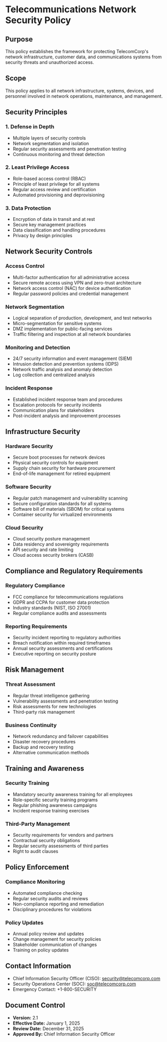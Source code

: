 # Telecommunications Network Security Policy

## Purpose
This policy establishes the framework for protecting TelecomCorp's network infrastructure, customer data, and communications systems from security threats and unauthorized access.

## Scope
This policy applies to all network infrastructure, systems, devices, and personnel involved in network operations, maintenance, and management.

## Security Principles

### 1. Defense in Depth
- Multiple layers of security controls
- Network segmentation and isolation
- Regular security assessments and penetration testing
- Continuous monitoring and threat detection

### 2. Least Privilege Access
- Role-based access control (RBAC)
- Principle of least privilege for all systems
- Regular access review and certification
- Automated provisioning and deprovisioning

### 3. Data Protection
- Encryption of data in transit and at rest
- Secure key management practices
- Data classification and handling procedures
- Privacy by design principles

## Network Security Controls

### Access Control
- Multi-factor authentication for all administrative access
- Secure remote access using VPN and zero-trust architecture
- Network access control (NAC) for device authentication
- Regular password policies and credential management

### Network Segmentation
- Logical separation of production, development, and test networks
- Micro-segmentation for sensitive systems
- DMZ implementation for public-facing services
- Traffic filtering and inspection at all network boundaries

### Monitoring and Detection
- 24/7 security information and event management (SIEM)
- Intrusion detection and prevention systems (IDPS)
- Network traffic analysis and anomaly detection
- Log collection and centralized analysis

### Incident Response
- Established incident response team and procedures
- Escalation protocols for security incidents
- Communication plans for stakeholders
- Post-incident analysis and improvement processes

## Infrastructure Security

### Hardware Security
- Secure boot processes for network devices
- Physical security controls for equipment
- Supply chain security for hardware procurement
- End-of-life management for retired equipment

### Software Security
- Regular patch management and vulnerability scanning
- Secure configuration standards for all systems
- Software bill of materials (SBOM) for critical systems
- Container security for virtualized environments

### Cloud Security
- Cloud security posture management
- Data residency and sovereignty requirements
- API security and rate limiting
- Cloud access security brokers (CASB)

## Compliance and Regulatory Requirements

### Regulatory Compliance
- FCC compliance for telecommunications regulations
- GDPR and CCPA for customer data protection
- Industry standards (NIST, ISO 27001)
- Regular compliance audits and assessments

### Reporting Requirements
- Security incident reporting to regulatory authorities
- Breach notification within required timeframes
- Annual security assessments and certifications
- Executive reporting on security posture

## Risk Management

### Threat Assessment
- Regular threat intelligence gathering
- Vulnerability assessments and penetration testing
- Risk assessments for new technologies
- Third-party risk management

### Business Continuity
- Network redundancy and failover capabilities
- Disaster recovery procedures
- Backup and recovery testing
- Alternative communication methods

## Training and Awareness

### Security Training
- Mandatory security awareness training for all employees
- Role-specific security training programs
- Regular phishing awareness campaigns
- Incident response training exercises

### Third-Party Management
- Security requirements for vendors and partners
- Contractual security obligations
- Regular security assessments of third parties
- Right to audit clauses

## Policy Enforcement

### Compliance Monitoring
- Automated compliance checking
- Regular security audits and reviews
- Non-compliance reporting and remediation
- Disciplinary procedures for violations

### Policy Updates
- Annual policy review and updates
- Change management for security policies
- Stakeholder communication of changes
- Training on policy updates

## Contact Information
- Chief Information Security Officer (CISO): security@telecomcorp.com
- Security Operations Center (SOC): soc@telecomcorp.com
- Emergency Contact: +1-800-SECURITY

## Document Control
- **Version:** 2.1
- **Effective Date:** January 1, 2025
- **Review Date:** December 31, 2025
- **Approved By:** Chief Information Security Officer